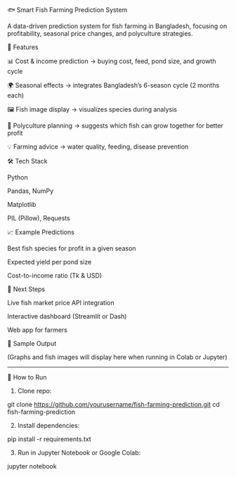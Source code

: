 🐟 Smart Fish Farming Prediction System

A data-driven prediction system for fish farming in Bangladesh, focusing on profitability, seasonal price changes, and polyculture strategies.

🌟 Features

📊 Cost & income prediction → buying cost, feed, pond size, and growth cycle

🌍 Seasonal effects → integrates Bangladesh’s 6-season cycle (2 months each)

🖼️ Fish image display → visualizes species during analysis

🤝 Polyculture planning → suggests which fish can grow together for better profit

💡 Farming advice → water quality, feeding, disease prevention


🛠️ Tech Stack

Python

Pandas, NumPy

Matplotlib

PIL (Pillow), Requests


📈 Example Predictions

Best fish species for profit in a given season

Expected yield per pond size

Cost-to-income ratio (Tk & USD)


🚀 Next Steps

Live fish market price API integration

Interactive dashboard (Streamlit or Dash)

Web app for farmers


📸 Sample Output

(Graphs and fish images will display here when running in Colab or Jupyter)


---

🔎 How to Run

1. Clone repo:

git clone https://github.com/yourusername/fish-farming-prediction.git
cd fish-farming-prediction


2. Install dependencies:

pip install -r requirements.txt


3. Run in Jupyter Notebook or Google Colab:

jupyter notebook

